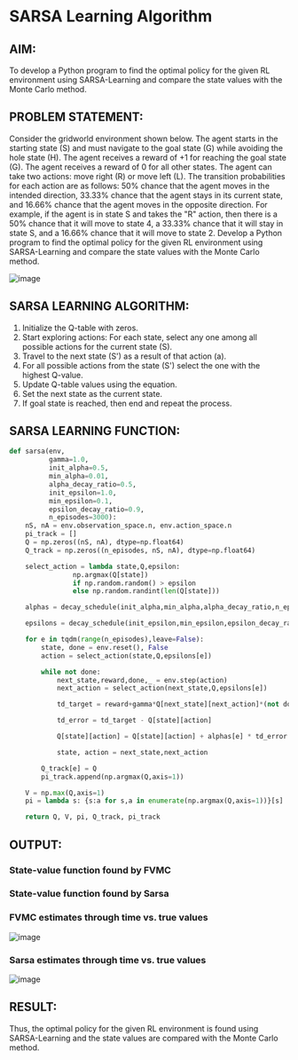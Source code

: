 # SARSA Learning Algorithm

## AIM:
To develop a Python program to find the optimal policy for the given RL environment using SARSA-Learning and compare the state values with the Monte Carlo method.

## PROBLEM STATEMENT:
Consider the gridworld environment shown below. The agent starts in the starting state (S) and must navigate to the goal state (G) while avoiding the hole state (H). The agent receives a reward of +1 for reaching the goal state (G). The agent receives a reward of 0 for all other states. The agent can take two actions: move right (R) or move left (L). The transition probabilities for each action are as follows: 50% chance that the agent moves in the intended direction, 33.33% chance that the agent stays in its current state, and 16.66% chance that the agent moves in the opposite direction. For example, if the agent is in state S and takes the "R" action, then there is a 50% chance that it will move to state 4, a 33.33% chance that it will stay in state S, and a 16.66% chance that it will move to state 2. Develop a Python program to find the optimal policy for the given RL environment using SARSA-Learning and compare the state values with the Monte Carlo method.

![image](https://github.com/Marinto-Richee/Reinforcement-Learning/assets/65499285/d2857587-d2b8-4056-bd48-c51a0013a7c1)


## SARSA LEARNING ALGORITHM:
1. Initialize the Q-table with zeros.
2. Start exploring actions: For each state, select any one among all possible actions for the current state (S).
3. Travel to the next state (S') as a result of that action (a).
4. For all possible actions from the state (S') select the one with the highest Q-value.
5. Update Q-table values using the equation.
6. Set the next state as the current state.
7. If goal state is reached, then end and repeat the process.


## SARSA LEARNING FUNCTION:
```python
def sarsa(env,
          gamma=1.0,
          init_alpha=0.5,
          min_alpha=0.01,
          alpha_decay_ratio=0.5,
          init_epsilon=1.0,
          min_epsilon=0.1,
          epsilon_decay_ratio=0.9,
          n_episodes=3000):
    nS, nA = env.observation_space.n, env.action_space.n
    pi_track = []
    Q = np.zeros((nS, nA), dtype=np.float64)
    Q_track = np.zeros((n_episodes, nS, nA), dtype=np.float64)

    select_action = lambda state,Q,epsilon: 
    			np.argmax(Q[state]) 
    			if np.random.random() > epsilon 
                else np.random.randint(len(Q[state]))

    alphas = decay_schedule(init_alpha,min_alpha,alpha_decay_ratio,n_episodes)

    epsilons = decay_schedule(init_epsilon,min_epsilon,epsilon_decay_ratio,n_episodes)

    for e in tqdm(range(n_episodes),leave=False):
        state, done = env.reset(), False
        action = select_action(state,Q,epsilons[e])

        while not done:
            next_state,reward,done,_ = env.step(action)
            next_action = select_action(next_state,Q,epsilons[e])

            td_target = reward+gamma*Q[next_state][next_action]*(not done)

            td_error = td_target - Q[state][action]

            Q[state][action] = Q[state][action] + alphas[e] * td_error

            state, action = next_state,next_action

        Q_track[e] = Q
        pi_track.append(np.argmax(Q,axis=1))

    V = np.max(Q,axis=1)
    pi = lambda s: {s:a for s,a in enumerate(np.argmax(Q,axis=1))}[s]

    return Q, V, pi, Q_track, pi_track
```

## OUTPUT:
### State-value function found by FVMC

### State-value function found by Sarsa

### FVMC estimates through time vs. true values
![image](https://github.com/Y-CHETHAN/Reinforcement-Learning/assets/75234991/38de5b20-1eae-4d9c-8092-3fab9ed4b1c3)

### Sarsa estimates through time vs. true values
![image](https://github.com/Y-CHETHAN/Reinforcement-Learning/assets/75234991/5b800e5f-c2c5-4a03-8aae-af74fc00fa4f)

## RESULT:
Thus, the optimal policy for the given RL environment is found using SARSA-Learning and the state values are compared with the Monte Carlo method.
